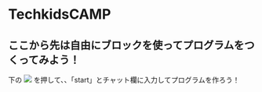 # TechkidsCAMP

## ここから先は自由にブロックを使ってプログラムをつくってみよう！

下の
![](https://raw.githubusercontent.com/camp-minecraft/TechkidsCampTutorial/master/images/finishbutton.png)
を押して、、「start」とチャット欄に入力してプログラムを作ろう！